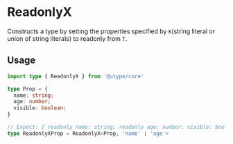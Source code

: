 
# ReadonlyX

Constructs a type by setting the properties specified by `K`(string literal or union of string literals) to readonly from `T`.

## Usage

```ts
import type { ReadonlyX } from '@utype/core'

type Prop = {
  name: string;
  age: number;
  visible: boolean;
}

// Expect: { readonly name: string; readonly age: number; visible: boolean; }
type ReadonlyXProp = ReadonlyX<Prop, 'name' | 'age'>
```
